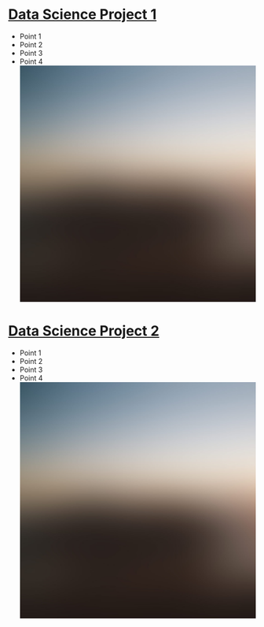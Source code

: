 # [Data Science Project 1](https://www.example.com)
* Point 1
* Point 2
* Point 3
* Point 4
![](https://github.com/ByronHan333/resume/blob/main/images/bg.jpg)

# [Data Science Project 2](https://www.example.com)
* Point 1
* Point 2
* Point 3
* Point 4
![](https://github.com/ByronHan333/resume/blob/main/images/bg.jpg)
